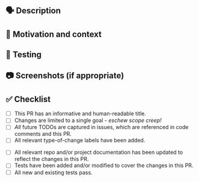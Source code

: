 # <!-- Use the title to describe PR changes in the imperative mood --> #

## 🗣 Description ##

<!-- Describe the "what" of your changes in detail. -->
<!-- To avoid scope creep, limit changes to a single goal. -->

## 💭 Motivation and context ##

<!-- Why is this change required? -->
<!-- What problem does this change solve? How did you solve it? -->
<!-- What isn't included in this PR? -->
<!-- Mention any related issue(s) here to cross-link automatically. -->

## 🧪 Testing ##

<!-- How did you test your changes? How could someone else test this PR? -->

<!-- Include details of your testing environment, and the tests you ran to -->
<!-- see how your change affects other areas of the code, etc. -->

## 📷 Screenshots (if appropriate) ##

<!-- Remove this section and header if not needed -->

## ✅ Checklist ##

<!-- Remove any of the following that do not apply. -->
<!-- Draft PRs should have one or more unchecked boxes. -->
<!-- If you're unsure about any of these, don't hesitate to ask! -->

* [ ] This PR has an informative and human-readable title.
* [ ] Changes are limited to a single goal - _eschew scope creep!_
* [ ] _All_ future TODOs are captured in issues, which are referenced
      in code comments and this PR.
* [ ] All relevant type-of-change labels have been added.
<!-- * [ ] These code changes follow [Trabian code standards](https://github.com/cisagov/development-guide). -->
* [ ] All relevant repo and/or project documentation has been updated
      to reflect the changes in this PR.
* [ ] Tests have been added and/or modified to cover the changes in this PR.
* [ ] All new and existing tests pass.
